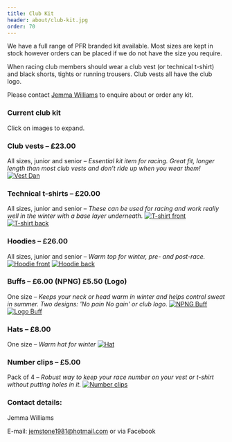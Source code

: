 ```yaml
---
title: Club Kit
header: about/club-kit.jpg
order: 70
---
```


We have a full range of PFR branded kit available. Most sizes are kept in stock however orders can be placed if we do not have the size you require.

When racing club members should wear a club vest (or technical t-shirt) and black shorts, tights or running trousers. Club vests all have the club logo.

Please contact [Jemma Williams](mailto:jemstone1981@hotmail.com) to enquire about or order any kit.

### Current club kit

Click on images to expand.

### Club vests – £23.00

All sizes, junior and senior – _Essential kit item for racing. Great fit, longer length than most club vests and don’t ride up when you wear them!_
[![Vest Dan](https://pfrac.co.uk/static/images/kit/pfrac-new-vest-dan-thumb.jpg)](https://pfrac.co.uk/static/images/kit/pfrac-new-vest-dan.jpg)

### Technical t-shirts – £20.00

All sizes, junior and senior – _These can be used for racing and work really well in the winter with a base layer underneath._
[![T-shirt front](https://pfrac.co.uk/static/images/kit/pfrac-t-shirt-front-thumb.jpg)](https://pfrac.co.uk/static/images/kit/pfrac-t-shirt-front.jpg)
[![T-shirt back](https://pfrac.co.uk/static/images/kit/pfrac-t-shirt-back-thumb.jpg)](https://pfrac.co.uk/static/images/kit/pfrac-t-shirt-back.jpg)

### Hoodies – £26.00

All sizes, junior and senior – _Warm top for winter, pre- and post-race._
[![Hoodie front](https://pfrac.co.uk/static/images/kit/pfrac-hoodie-front-thumb.jpg)](https://pfrac.co.uk/static/images/kit/pfrac-hoodie-front.jpg)
[![Hoodie back](https://pfrac.co.uk/static/images/kit/pfrac-hoodie-back-thumb.jpg)](https://pfrac.co.uk/static/images/kit/pfrac-hoodie-back.jpg)

### Buffs – £6.00 (NPNG) £5.50 (Logo)

One size – _Keeps your neck or head warm in winter and helps control sweat in summer. Two designs: 'No pain No gain' or club logo._
[![NPNG Buff](https://pfrac.co.uk/static/images/kit/buff1-thumb.jpg)](https://pfrac.co.uk/static/images/kit/buff1.jpg)
[![Logo Buff](https://pfrac.co.uk/static/images/kit/buff2-thumb.jpg)](https://pfrac.co.uk/static/images/kit/buff2.jpg)

### Hats – £8.00

One size – _Warm hat for winter_
[![Hat](https://pfrac.co.uk/static/images/kit/pfr-hat-thumb.jpg)](https://pfrac.co.uk/static/images/kit/pfr-hat.jpg)

### Number clips – £5.00

Pack of 4 – _Robust way to keep your race number on your vest or t-shirt without putting holes in it._
[![Number clips](https://pfrac.co.uk/static/images/kit/pfrac-number-clips-thumb.jpg)](https://pfrac.co.uk/static/images/kit/pfrac-number-clips.jpg)

### Contact details:

Jemma Williams

E-mail: [jemstone1981@hotmail.com](mailto:jemstone1981@hotmail.com) or via Facebook
